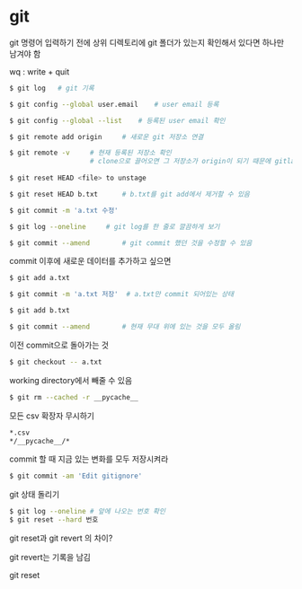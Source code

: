 # git

git 명령어 입력하기 전에 상위 디렉토리에 git 폴더가 있는지 확인해서 있다면 하나만 남겨야 함



wq : write + quit

```bash
$ git log	# git 기록

$ git config --global user.email	# user email 등록

$ git config --global --list	# 등록된 user email 확인

$ git remote add origin		# 새로운 git 저장소 연결

$ git remote -v		# 현재 등록된 저장소 확인
					# clone으로 끌어오면 그 저장소가 origin이 되기 때문에 gitlab과 github를 같이 사용할 때는 주의해서 사용
					
$ git reset HEAD <file> to unstage

$ git reset HEAD b.txt		# b.txt를 git add에서 제거할 수 있음

$ git commit -m 'a.txt 수정'

$ git log --oneline		# git log를 한 줄로 깔끔하게 보기

$ git commit --amend		# git commit 했던 것을 수정할 수 있음
```



commit 이후에 새로운 데이터를 추가하고 싶으면

```bash
$ git add a.txt

$ git commit -m 'a.txt 저장'	# a.txt만 commit 되어있는 상태

$ git add b.txt

$ git commit --amend		# 현재 무대 위에 있는 것을 모두 올림
```



이전 commit으로 돌아가는 것

```bash
$ git checkout -- a.txt
```



working directory에서 빼줄 수 있음

```bash
$ git rm --cached -r __pycache__
```



모든 csv 확장자 무시하기

```bash
*.csv
*/__pycache__/*
```



commit 할 때 지금 있는 변화를 모두 저장시켜라

```bash
$ git commit -am 'Edit gitignore'
```



git 상태 돌리기

```bash
$ git log --oneline	# 앞에 나오는 번호 확인
$ git reset --hard 번호
```

git reset과 git revert 의 차이?

git revert는 기록을 남김

git reset